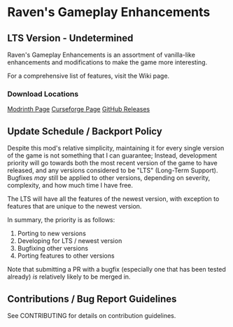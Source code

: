 # Raven's Gameplay Enhancements
## LTS Version - Undetermined

Raven's Gameplay Enhancements is an assortment of vanilla-like enhancements and modifications to make the game more interesting.

For a comprehensive list of features, visit the Wiki page.

### Download Locations

[Modrinth Page](https://modrinth.com/project/ravens-gameplay-enhancements)
[Curseforge Page](https://legacy.curseforge.com/minecraft/mc-mods/ravens-gameplay-enhancements)
[GitHub Releases](https://github.com/AnAngryRaven/ravens-gameplay-enhancements/releases)

## Update Schedule / Backport Policy

Despite this mod's relative simplicity, maintaining it for every single version of the game is not something that I can guarantee; Instead, development priority will go towards both the most recent version of the game to have released, and any versions considered to be "LTS" (Long-Term Support). Bugfixes *may* still be applied to other versions, depending on severity, complexity, and how much time I have free.

The LTS will have all the features of the newest version, with exception to features that are unique to the newest version.

In summary, the priority is as follows:

1. Porting to new versions
2. Developing for LTS / newest version
3. Bugfixing other versions
4. Porting features to other versions

Note that submitting a PR with a bugfix (especially one that has been tested already) *is* relatively likely to be merged in.

## Contributions / Bug Report Guidelines

See CONTRIBUTING for details on contribution guidelines.
